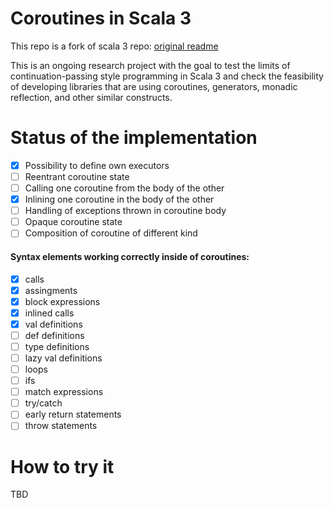 Coroutines in Scala 3
=====
This repo is a fork of scala 3 repo: [original readme](https://github.com/lampepfl/dotty/blob/master/README.md)

This is an ongoing research project with the goal to test the limits of continuation-passing style programming in Scala 3 and check the feasibility of developing libraries that are using coroutines, generators, monadic reflection, and other similar constructs.

Status of the implementation
====
- [x] Possibility to define own executors
- [ ] Reentrant coroutine state
- [ ] Calling one coroutine from the body of the other
- [x] Inlining one coroutine in the body of the other
- [ ] Handling of exceptions thrown in coroutine body
- [ ] Opaque coroutine state
- [ ] Composition of coroutine of different kind
#### Syntax elements working correctly inside of coroutines:
- [x] calls
- [x] assingments
- [x] block expressions
- [x] inlined calls
- [x] val definitions
- [ ] def definitions
- [ ] type definitions
- [ ] lazy val definitions
- [ ] loops
- [ ] ifs
- [ ] match expressions
- [ ] try/catch
- [ ] early return statements
- [ ] throw statements

How to try it
====
TBD
